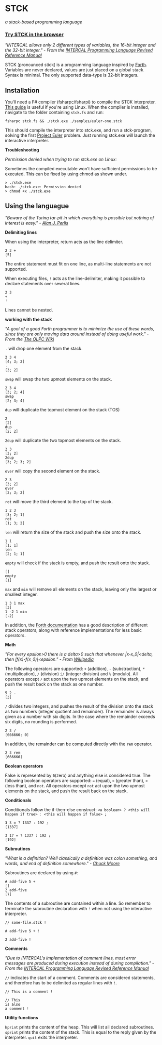 STCK
====
_a stack-based programming language_

### [Try STCK in the browser](http://trystck.herokuapp.com/)

_"INTERCAL allows only 2 different types of variables, the 16-bit integer and the 32-bit integer." - From the [INTERCAL Programming Language Revised Reference Manual](http://www.muppetlabs.com/~breadbox/intercal-man/s03.html)_

STCK (pronounced stick) is a programming language inspired by [Forth](https://en.wikipedia.org/wiki/Forth_(programming_language)). Variables are never declared, values are just placed on a global stack. Syntax is minimal. The only supported data-type is 32-bit integers.


Installation
------------

You'll need a F# compiler (fsharpc/fsharpi) to compile the STCK interpreter. [This guide](http://fsharp.org/use/linux/) is useful if you're using Linux. When the compiler is installed, navigate to the folder containing `stck.fs` and run:

    fsharpc stck.fs && ./stck.exe ./samples/euler-one.stck

This should compile the interpreter into stck.exe, and run a stck-program, solving the first [Project Euler](https://projecteuler.net/) problem. Just running stck.exe will launch the interactive interpreter.

**Troubleshooting**

_Permission denied when trying to run stck.exe on Linux:_

Sometimes the compiled executable won't have sufficient permissions to be executed. This can be fixed by using chmod as shown under.

    > ./stck.exe
    bash: ./stck.exe: Permission denied
    > chmod +x ./stck.exe



Using the languague
-------------------

_"Beware of the Turing tar-pit in which everything is possible but nothing of interest is easy." - [Alan J. Perlis](http://pu.inf.uni-tuebingen.de/users/klaeren/epigrams.html)_

**Delimiting lines**

When using the interpreter, return acts as the line delimiter.

    2 3 +
    [5]

The entire statement must fit on one line, as multi-line statements are not supported.

When executing files, `!` acts as the line-delimiter, making it possible to declare statements over several lines.

    2 3
    +
    !

Lines cannot be nested.

**working with the stack**

_"A goal of a good Forth programmer is to minimize the use of these words, since they are only moving data around instead of doing useful work." - From the [The OLPC Wiki](http://wiki.laptop.org/go/Forth_stack_operators)_

`.` will drop one element from the stack.

    2 3 4
    [4; 3; 2]
    .
    [3; 2]

`swap` will swap the two upmost elements on the stack.

    2 3 4
    [3; 2; 4]
    swap
    [2; 3; 4]

`dup` will duplicate the topmost element on the stack (TOS)

    2
    [2]
    dup
    [2; 2]

`2dup` will duplicate the two topmost elements on the stack.

    2 3
    [3; 2]
    2dup
    [3; 2; 3; 2]

`over` will copy the second element on the stack.

    2 3
    [3; 2]
    over
    [2; 3; 2]

`rot` will move the third element to the top of the stack.

    1 2 3
    [3; 2; 1]
    rot
    [1; 3; 2]

`len` will return the size of the stack and push the size onto the stack.

    1 1
    [1; 1]
    len
    [2; 1; 1]

`empty` will check if the stack is empty, and push the result onto the stack.

    []
    empty
    [1]

`max` and `min` will remove all elements on the stack, leaving only the largest or smallest integer.

    1 3 1 max
    [3]
    1 -2 1 min
    [-2]

In addition, the [Forth documentation](http://wiki.laptop.org/go/Forth_stack_operators) has a good description of different stack operators, along with reference implementations for less basic operators.

**Math**

_"For every epsilon>0 there is a delta>0 such that whenever |x-x_0|<delta, then |f(x)-f(x_0)|<epsilon." - From [Wikipedia](https://en.wikipedia.org/wiki/(%CE%B5,_%CE%B4)-definition_of_limit)_

The following operators are supported: `+` (addition), `-` (substraction), `*` (multiplication), `/` (division) `i/` (integer division) and `%` (modulo). All operators except `/` act upon the two upmost elements on the stack, and push the result back on the stack as one number.

    5 2 -
    [3]

`/` divides two integers, and pushes the result of the division onto the stack as two numbers (integer quotient and remainder). The remainder is always given as a number with six digits. In the case where the remainder exceeds six digits, no rounding is performed.

    2 3 /
    [666666; 0]

In addition, the remainder can be computed directly with the `rem` operator.

    2 3 rem
    [666666]

**Boolean operators**

False is represented by `0`(zero) and anything else is considered true. The following boolean operators are supported: `=` (equal), `>` (greater than), `<` (less than), and `not`. All operators except `not` act upon the two upmost elements on the stack, and push the result back on the stack.

**Conditionals**

Conditionals follow the if-then-else construct: `<a boolean> ? <this will happen if true> : <this will happen if false> ;`

    3 3 = ? 1337 : 192 ;
    [1337]

    3 17 = ? 1337 : 192 ;
    [192]

**Subroutines**

_"What is a definition? Well classically a definition was colon something, and words, and end of definition somewhere." - [Chuck Moore](http://www.ultratechnology.com/1xforth.htm)_

Subroutines are declared by using `#`:

    # add-five 5 +
    []
    2 add-five
    [7]

The contents of a subroutine are contained within a line. So remember to terminate the subroutine declaration with `!` when not using the interactive interpreter.

    // some-file.stck !
    
    # add-five 5 + !
    
    2 add-five !

**Comments**

_"Due to INTERCAL's implementation of comment lines, most error messages are produced during execution instead of during compilation." - From the [INTERCAL Programming Language Revised Reference Manual](http://www.muppetlabs.com/~breadbox/intercal-man/s09.html)_

`//` indicates the start of a comment. Comments are considered statements, and therefore has to be delimited as regular lines with `!`.

    // This is a comment !
    
    // This 
    is also 
    a comment !

**Utility functions**

`hprint` prints the content of the heap. This will list all declared subroutines.
`sprint` prints the content of the stack. This is equal to the reply given by the interpreter.
`quit` exits the interpreter.
